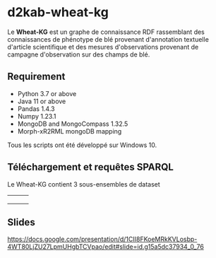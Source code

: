 ﻿# d2kab-wheat-kg

Le **Wheat-KG** est un graphe de connaissance RDF rassemblant des connaissances de phénotype de blé provenant d'annotation textuelle d'article scientifique et des mesures d'observations provenant de campagne d'observation sur des champs de blé.

## Requirement
- Python 3.7 or above
- Java 11 or above
- Pandas 1.4.3
- Numpy 1.23.1
- MongoDB and MongoCompass 1.32.5
- Morph-xR2RML mongoDB mapping

Tous les scripts ont été développé sur Windows 10.



## Téléchargement et requêtes SPARQL

Le Wheat-KG contient 3 sous-ensembles de dataset

|      |      |      |
| ---- | ---- | ---- |
|      |      |      |
|      |      |      |
|      |      |      |



## Slides
https://docs.google.com/presentation/d/1CII8FKoeMRkKVLosbp-4WT80LjZU27LpmUHgbTCVpao/edit#slide=id.g15a5dc37934_0_76
